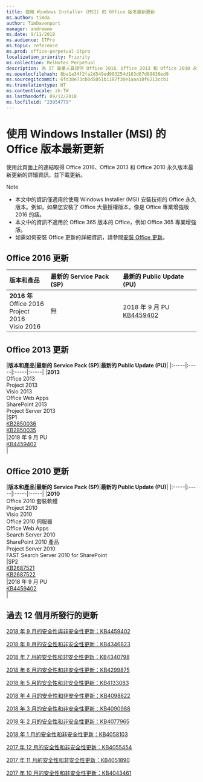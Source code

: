 ```yaml
---
title: 使用 Windows Installer (MSI) 的 Office 版本最新更新
ms.author: timda
author: TimDavenport
manager: andrewmo
ms.date: 9/11/2018
ms.audience: ITPro
ms.topic: reference
ms.prod: office-perpetual-itpro
localization_priority: Priority
ms.collection: RelNotes_Perpetual
description: 為 IT 專業人員提供 Office 2016、Office 2013 和 Office 2010 永久版本的最新更新資訊連結
ms.openlocfilehash: 8ba1a34f2fa2d549ed903254d163d67d88830ed9
ms.sourcegitcommit: 6fd38e73cb0d5051b1107f30e1aaa10f6213ccb1
ms.translationtype: HT
ms.contentlocale: zh-TW
ms.lasthandoff: 09/12/2018
ms.locfileid: "23954779"
---
```

# <a name="latest-updates-for-versions-of-office-that-use-windows-installer-msi"></a>使用 Windows Installer (MSI) 的 Office 版本最新更新

使用此頁面上的連結取得 Office 2016、Office 2013 和 Office 2010 永久版本最新更新的詳細資訊，並下載更新。
  
 
> [!NOTE]
> - 本文中的資訊僅適用於使用 Windows Installer (MSI) 安裝技術的 Office 永久版本。例如，如果您安裝了 Office 大量授權版本，像是 Office 專業增強版 2016 的話。
> - 本文中的資訊不適用於 Office 365 版本的 Office，例如 Office 365 專業增強版。
> - 如需如何安裝 Office 更新的詳細資訊，請參閱[安裝 Office 更新](https://support.office.com/article/2ab296f3-7f03-43a2-8e50-46de917611c5)。 


## <a name="office-2016-updates"></a>Office 2016 更新

|**版本和產品**|**最新的 Service Pack (SP)**|**最新的 Public Update (PU)**|
|:-----|:-----|:-----|
|**2016 年** <br/> Office 2016  <br/> Project 2016  <br/> Visio 2016  <br/> |無  <br/> |2018 年 9 月 PU  <br/> [KB4459402](https://support.microsoft.com/en-us/help/4459402) <br/> |
   
## <a name="office-2013-updates"></a>Office 2013 更新

|**版本和產品**|**最新的 Service Pack (SP)**|**最新的 Public Update (PU)**|
|:-----|:-----|:-----|:-----|
|**2013** <br/> Office 2013  <br/> Project 2013  <br/> Visio 2013  <br/> Office Web Apps  <br/> SharePoint 2013  <br/> Project Server 2013  <br/> |SP1 <br/> [KB2850036](https://support.microsoft.com/kb/2850036) <br/>[KB2850035](https://support.microsoft.com/kb/2850035) <br/> |2018 年 9 月 PU  <br/> [KB4459402](https://support.microsoft.com/en-us/help/4459402) <br/> |
   
## <a name="office-2010-updates"></a>Office 2010 更新

|**版本和產品**|**最新的 Service Pack (SP)**|**最新的 Public Update (PU)**|
|:-----|:-----|:-----|:-----|
|**2010** <br/> Office 2010 套裝軟體  <br/> Project 2010  <br/> Visio 2010  <br/> Office 2010 伺服器  <br/> Office Web Apps  <br/> Search Server 2010  <br/> SharePoint 2010 產品  <br/> Project Server 2010  <br/> FAST Search Server 2010 for SharePoint  <br/> |SP2 <br/>[KB2687521](https://support.microsoft.com/kb/2687521) <br/> [KB2687522](https://support.microsoft.com/kb/2687522) <br/> |2018 年 9 月 PU <br/>[KB4459402](https://support.microsoft.com/en-us/help/4459402) <br/>|
   

   
## <a name="updates-released-in-past-12-months"></a>過去 12 個月所發行的更新

[2018 年 9 月的安全性與非安全性更新：KB4459402](https://support.microsoft.com/help/4459402) 

[2018 年 8 月的安全性和非安全性更新：KB4346823](https://support.microsoft.com/help/4346823)   

[2018 年 7 月的安全性和非安全性更新：KB4340798](https://support.microsoft.com/help/4340798)   

[2018 年 6 月的安全性和非安全性更新：KB4299875](https://support.microsoft.com/help/4299875)  

[2018 年 5 月的安全性和非安全性更新：KB4133083 ](https://support.microsoft.com/en-us/help/4133083)
  
[2018 年 4 月的安全性和非安全性更新：KB4098622](https://support.microsoft.com/en-us/help/4098622) 
  
[2018 年 3 月的安全性和非安全性更新：KB4090988](https://support.microsoft.com/en-us/help/4090988)  
  
[2018 年 2 月的安全性和非安全性更新：KB4077965](https://support.microsoft.com/help/4077965)  
  
[2018 年 1 月的安全性和非安全性更新：KB4058103](https://support.microsoft.com/help/4058103)   
  
[2017 年 12 月的安全性和非安全性更新：KB4055454](https://support.microsoft.com/help/4055454)   
  
[2017 年 11 月的安全性和非安全性更新：KB4051890](https://support.microsoft.com/help/4051890)   
  
[2017 年 10 月的安全性和非安全性更新：KB4043461](https://support.microsoft.com/help/4043461)   
    

  

   
  
